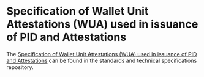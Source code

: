 # Specification of Wallet Unit Attestations (WUA) used in issuance of PID and Attestations

The [Specification of Wallet Unit Attestations (WUA) used in issuance of PID and Attestations](https://github.com/eu-digital-identity-wallet/eudi-doc-standards-and-technical-specifications/blob/main/docs/technical-specifications/ts3-wallet-unit-attestation.md) can be found in the standards and technical specifications repository.
